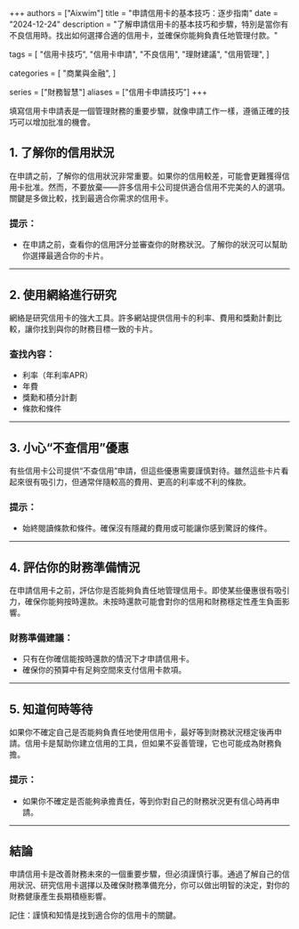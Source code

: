 +++
authors = ["Aixwim"]
title = "申請信用卡的基本技巧：逐步指南"
date = "2024-12-24"
description = "了解申請信用卡的基本技巧和步驟，特別是當你有不良信用時。找出如何選擇合適的信用卡，並確保你能夠負責任地管理付款。"

tags = [
  "信用卡技巧",
  "信用卡申請",
  "不良信用",
  "理財建議",
  "信用管理",
]

categories = [
  "商業與金融",
]

series = ["財務智慧"]
aliases = ["信用卡申請技巧"]
+++

填寫信用卡申請表是一個管理財務的重要步驟，就像申請工作一樣，遵循正確的技巧可以增加批准的機會。

<!--more-->

## 1. 了解你的信用狀況

在申請之前，了解你的信用狀況非常重要。如果你的信用較差，可能會更難獲得信用卡批准。然而，不要放棄——許多信用卡公司提供適合信用不完美的人的選項。關鍵是多做比較，找到最適合你需求的信用卡。

### 提示：
- 在申請之前，查看你的信用評分並審查你的財務狀況。了解你的狀況可以幫助你選擇最適合你的卡片。

---

## 2. 使用網絡進行研究

網絡是研究信用卡的強大工具。許多網站提供信用卡的利率、費用和獎勳計劃比較，讓你找到與你的財務目標一致的卡片。

### 查找內容：
- 利率（年利率APR）
- 年費
- 獎勳和積分計劃
- 條款和條件

---

## 3. 小心“不查信用”優惠

有些信用卡公司提供“不查信用”申請，但這些優惠需要謹慎對待。雖然這些卡片看起來很有吸引力，但通常伴隨較高的費用、更高的利率或不利的條款。

### 提示：
- 始終閱讀條款和條件。確保沒有隱藏的費用或可能讓你感到驚訝的條件。

---

## 4. 評估你的財務準備情況

在申請信用卡之前，評估你是否能夠負責任地管理信用卡。即使某些優惠很有吸引力，確保你能夠按時還款。未按時還款可能會對你的信用和財務穩定性產生負面影響。

### 財務準備建議：
- 只有在你確信能按時還款的情況下才申請信用卡。
- 確保你的預算中有足夠空間來支付信用卡款項。

---

## 5. 知道何時等待

如果你不確定自己是否能夠負責任地使用信用卡，最好等到財務狀況穩定後再申請。信用卡是幫助你建立信用的工具，但如果不妥善管理，它也可能成為財務負擔。

### 提示：
- 如果你不確定是否能夠承擔責任，等到你對自己的財務狀況更有信心時再申請。

---

## 結論

申請信用卡是改善財務未來的一個重要步驟，但必須謹慎行事。通過了解自己的信用狀況、研究信用卡選擇以及確保財務準備充分，你可以做出明智的決定，對你的財務健康產生長期積極影響。

記住：謹慎和知情是找到適合你的信用卡的關鍵。

